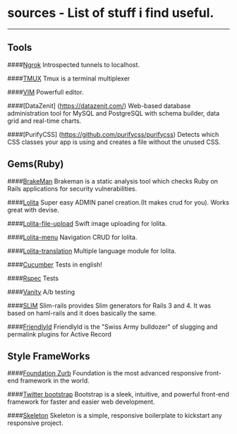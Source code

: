 # sources - List of stuff i find useful.
---

## Tools

####[Ngrok](https://ngrok.com/)
Introspected tunnels to localhost.

####[TMUX](http://tmux.sourceforge.net/)
Tmux is a terminal multiplexer

####[VIM](http://www.vim.org/)
Powerfull editor.

####[DataZenit] (https://datazenit.com/)
Web-based database administration tool for MySQL and PostgreSQL with schema builder, data grid and real-time charts.

####[PurifyCSS] (https://github.com/purifycss/purifycss)
Detects which CSS classes your app is using and creates a file without the unused CSS.

## Gems(Ruby)

####[BrakeMan](https://github.com/presidentbeef/brakeman)
Brakeman is a static analysis tool which checks Ruby on Rails applications for security vulnerabilities.

####[Lolita](https://github.com/ithouse/lolita)
Super easy ADMIN panel creation.(It makes crud for you). Works great with devise.

####[Lolita-file-upload](https://github.com/ithouse/lolita-file-upload)
Swift image uploading for lolita.

####[Lolita-menu](https://github.com/ithouse/lolita-menu)
Navigation CRUD for lolita.

####[Lolita-translation](https://github.com/ithouse/lolita-translation)
Multiple language module for lolita.

####[Cucumber](https://github.com/cucumber/cucumber-rails)
Tests in english!

####[Rspec](https://github.com/rspec/rspec)
Tests

####[Vanity](https://github.com/assaf/vanity)
A/b testing

####[SLIM](https://github.com/slim-template/slim-rails)
Slim-rails provides Slim generators for Rails 3 and 4. It was based on haml-rails and it does basically the same.

####[FriendlyId](https://github.com/norman/friendly_id)
FriendlyId is the "Swiss Army bulldozer" of slugging and permalink plugins for Active Record

## Style FrameWorks

####[Foundation Zurb](https://github.com/zurb/foundation)
Foundation is the most advanced responsive front-end framework in the world.

####[Twitter bootstrap](https://github.com/twbs/bootstrap)
Bootstrap is a sleek, intuitive, and powerful front-end framework for faster and easier web development.

####[Skeleton](https://github.com/dhg/Skeleton)
Skeleton is a simple, responsive boilerplate to kickstart any responsive project.
